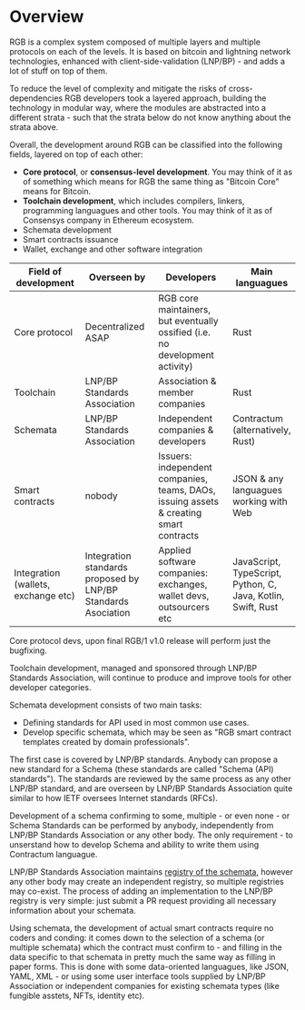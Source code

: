 # Overview

RGB is a complex system composed of multiple layers and multiple protocols on each of the levels. It is based on bitcoin and lightning network technologies, enhanced with client-side-validation (LNP/BP) - and adds a lot of stuff on top of them.

To reduce the level of complexity and mitigate the risks of cross-dependencies RGB developers took a layered approach, building the technology in modular way, where the modules are abstracted into a different strata - such that the strata below do not know anything about the strata above.

Overall, the development around RGB can be classified into the following fields, layered on top of each other:

* **Core protocol**, or **consensus-level development**. You may think of it as of something which means for RGB the same thing as "Bitcoin Core" means for Bitcoin.
* **Toolchain development**, which includes compilers, linkers, programming languagues and other tools. You may think of it as of Consensys company in Ethereum ecosystem.
* Schemata development
* Smart contracts issuance
* Wallet, exchange and other software integration

<table><thead><tr><th width="164">Field of development</th><th width="180">Overseen by</th><th width="248">Developers</th><th>Main languagues</th></tr></thead><tbody><tr><td>Core protocol</td><td>Decentralized ASAP</td><td>RGB core maintainers, but eventually ossified (i.e. no development activity)</td><td>Rust</td></tr><tr><td>Toolchain</td><td>LNP/BP Standards Association</td><td>Association &#x26; member companies</td><td>Rust</td></tr><tr><td>Schemata</td><td>LNP/BP Standards Association</td><td>Independent companies &#x26; developers</td><td>Contractum (alternatively, Rust)</td></tr><tr><td>Smart contracts</td><td>nobody</td><td>Issuers: independent companies, teams, DAOs, issuing assets &#x26; creating smart contracts</td><td>JSON &#x26; any languagues working with Web</td></tr><tr><td>Integration (wallets, exchange etc)</td><td>Integration standards proposed by LNP/BP Standards Asociation</td><td>Applied software companies: exchanges, wallet devs, outsourcers etc</td><td>JavaScript, TypeScript, Python, C, Java, Kotlin, Swift, Rust</td></tr></tbody></table>

Core protocol devs, upon final RGB/1 v1.0 release will perform just the bugfixing.

Toolchain development, managed and sponsored through LNP/BP Standards Association, will continue to produce and improve tools for other developer categories.&#x20;

Schemata development consists of two main tasks:

* Defining standards for API used in most common use cases.
* Develop specific schemata, which may be seen as "RGB smart contract templates created by domain professionals".

The first case is covered by LNP/BP standards. Anybody can propose a new standard for a Schema (these standards are called "Schema (API) standards"). The standards are reviewed by the same process as any other LNP/BP standard, and are overseen by LNP/BP Standards Association quite similar to how IETF oversees Internet standards (RFCs).

Development of a schema confirming to some, multiple - or even none - or Schema Standards can be performed by anybody, independently from LNP/BP Standards Association or any other body. The only requirement - to unserstand how to develop Schema and ability to write them using Contractum languague.&#x20;

LNP/BP Standards Association maintains [registry of the schemata](https://github.com/RGB-WG/schemata), however any other body may create an independent registry, so multiple registries may co-exist. The process of adding an implementation to the LNP/BP registry is very simple: just submit a PR request providing all necessary information about your schemata.

Using schemata, the development of actual smart contracts require no coders and conding: it comes down to the selection of a schema (or multiple schemata) which the contract must confirm to - and filling in the data specific to that schemata in pretty much the same way as filling in paper forms. This is done with some data-oriented languagues, like JSON, YAML, XML - or using some user interface tools supplied by LNP/BP Association or independent companies for existing schemata types (like fungible asstets, NFTs, identity etc).

